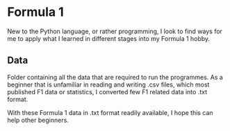 # Formula 1

New to the Python language, or rather programming, I look to find ways for me to apply what I learned in different stages into my Formula 1 hobby. 

## Data
Folder containing all the data that are required to run the programmes. As a beginner that is unfamiliar in reading and writing .csv files, which most published F1 data or statistics, I converted few F1 related data into .txt format. 

With these Formula 1 data in .txt format readily available, I hope this can help other beginners.

